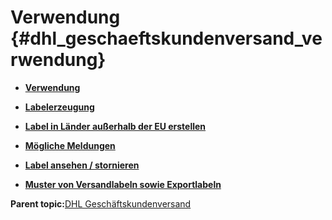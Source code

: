 # Verwendung {#dhl_geschaeftskundenversand_verwendung}

-   **[Verwendung](7_7_3a_Verwendung.md)**  

-   **[Labelerzeugung](7_7_3b_Labelerzeugung.md)**  

-   **[Label in Länder außerhalb der EU erstellen](7_7_3c_LabelInLaenderAusserhalbDerEUErstellen.md)**  

-   **[Mögliche Meldungen](7_7_3d_MoeglicheMeldungen.md)**  

-   **[Label ansehen / stornieren](7_7_3e_LabelAnsehen_stornieren.md)**  

-   **[Muster von Versandlabeln sowie Exportlabeln](7_7_3f_MusterVonVersandlabelnSowieExportlabeln.md)**  


**Parent topic:**[DHL Geschäftskundenversand](7_7_DHLGeschaeftskundenversand.md)

